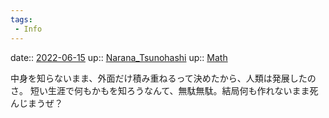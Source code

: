```yaml
---
tags:
 - Info
---
```


date:: [2022-06-15](Daily_Note/2022-06-15.md)
up:: [Narana_Tsunohashi](../Bar/Novel/Nacaria/Narana_Tsunohashi.md)
up:: [Math](../Bar/Novel/Topics/Math.md)

中身を知らないまま、外面だけ積み重ねるって決めたから、人類は発展したのさ。
短い生涯で何もかもを知ろうなんて、無駄無駄。結局何も作れないまま死んじまうぜ？